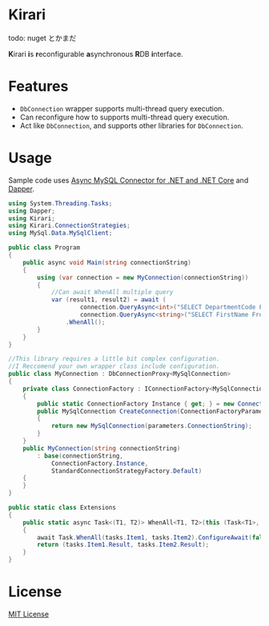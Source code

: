 # Kirari
todo: nuget とかまだ

**K**irari **i**s **r**econfigurable **a**synchronous **R**DB **i**nterface.

# Features
- `DbConnection` wrapper supports multi-thread query execution.
- Can reconfigure how to supports multi-thread query execution.
- Act like `DbConnection`, and supports other libraries for `DbConnection`.

# Usage
Sample code uses [Async MySQL Connector for .NET and .NET Core](https://github.com/mysql-net/MySqlConnector) and [Dapper](https://github.com/StackExchange/Dapper).

```csharp
using System.Threading.Tasks;
using Dapper;
using Kirari;
using Kirari.ConnectionStrategies;
using MySql.Data.MySqlClient;

public class Program
{
    public async void Main(string connectionString)
    {
        using (var connection = new MyConnection(connectionString))
        {
            //Can await WhenAll multiple query
            var (result1, result2) = await (
                    connection.QueryAsync<int>("SELECT DepartmentCode FROM Department"),
                    connection.QueryAsync<string>("SELECT FirstName From Employee"))
                .WhenAll();
        }
    }
}

//This library requires a little bit complex configuration.
//I Reccomend your own wrapper class include configuration.
public class MyConnection : DbConnectionProxy<MySqlConnection>
{
    private class ConnectionFactory : IConnectionFactory<MySqlConnection>
    {
        public static ConnectionFactory Instance { get; } = new ConnectionFactory();
        public MySqlConnection CreateConnection(ConnectionFactoryParameters parameters)
        {
            return new MySqlConnection(parameters.ConnectionString);
        }
    }
    public MyConnection(string connectionString)
        : base(connectionString,
            ConnectionFactory.Instance,
            StandardConnectionStrategyFactory.Default)
    {
    }
}

public static class Extensions
{
    public static async Task<(T1, T2)> WhenAll<T1, T2>(this (Task<T1>, Task<T2>) tasks)
    {
        await Task.WhenAll(tasks.Item1, tasks.Item2).ConfigureAwait(false);
        return (tasks.Item1.Result, tasks.Item2.Result);
    }
}
```

# License
[MIT License](LICENSE)
